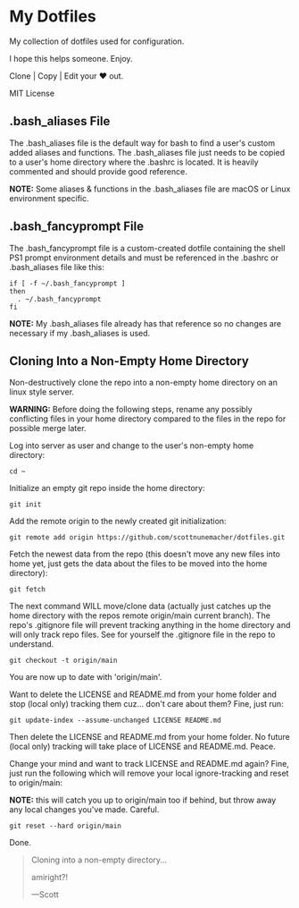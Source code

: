 # My Dotfiles

My collection of dotfiles used for configuration.

I hope this helps someone. Enjoy.

Clone | Copy | Edit your ❤️ out.

MIT License

## .bash_aliases File

The .bash_aliases file is the default way for bash to find a user's custom added aliases and functions. The .bash_aliases file just needs to be copied to a user's home directory where the .bashrc is located. It is heavily commented and should provide good reference. 

**NOTE:** Some aliases & functions in the .bash_aliases file are macOS or Linux environment specific.

## .bash_fancyprompt File

The .bash_fancyprompt file is a custom-created dotfile containing the shell PS1 prompt environment details and must be referenced in the .bashrc or .bash_aliases file like this:

```
if [ -f ~/.bash_fancyprompt ]
then
  . ~/.bash_fancyprompt
fi
```

**NOTE:** My .bash_aliases file already has that reference so no changes are necessary if my .bash_aliases is used.

## Cloning Into a Non-Empty Home Directory

Non-destructively clone the repo into a non-empty home directory on an linux style server. 

**WARNING:**  Before doing the following steps, rename any possibly conflicting files in your home directory compared to the files in the repo for possible merge later.

Log into server as user and change to the user's non-empty home directory:

```
cd ~
```

Initialize an empty git repo inside the home directory:

```
git init
```

Add the remote origin to the newly created git initialization:

```
git remote add origin https://github.com/scottnunemacher/dotfiles.git
```

Fetch the newest data from the repo (this doesn't move any new files into home yet, just gets the data about the files to be moved into the home directory):

```
git fetch
```

The next command WILL move/clone data (actually just catches up the home directory with the repos remote origin/main current branch). The repo's .gitignore file will prevent tracking anything in the home directory and will only track repo files. See for yourself the .gitignore file in the repo to understand.

```
git checkout -t origin/main
```

You are now up to date with 'origin/main'.

Want to delete the LICENSE and README.md from your home folder and stop (local only) tracking them cuz... don't care about them? Fine, just run: 

```
git update-index --assume-unchanged LICENSE README.md
```

Then delete the LICENSE and README.md from your home folder. No future (local only) tracking will take place of LICENSE and README.md. Peace.

Change your mind and want to track LICENSE and README.md again? Fine, just run the following which will remove your local ignore-tracking and reset to origin/main:

**NOTE:** this will catch you up to origin/main too if behind, but throw away any local changes you've made. Careful.

```
git reset --hard origin/main
```

Done.

> Cloning into a non-empty directory...
>
> amiright?!
>
> —Scott
